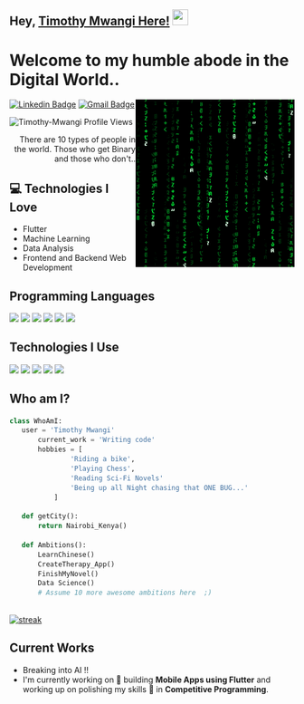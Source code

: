 ## Hey, [Timothy Mwangi Here!]([https://www.linkedin.com/in/timothy-mwangi/])  <img src="https://media.giphy.com/media/hvRJCLFzcasrR4ia7z/giphy.gif" width="28px" height="28px">

<h1>Welcome to my humble abode in the Digital World..</h1> 

<img src = 'https://github.com/bytemel/readme/blob/main/matrix.gif' alt = 'Awesome Matrix Code' align='right'/>

[![Linkedin Badge](https://img.shields.io/badge/-Timothy_Mwangi-blue?style=flat-square&logo=Linkedin&logoColor=white&link=https://www.linkedin.com/in/timothy-mwangi/)](https://www.linkedin.com/in/timothy-mwangi/) [![Gmail Badge](https://img.shields.io/badge/-t.mwangim02@gmail.com-c14438?style=flat-square&logo=Gmail&logoColor=white&link=mailto:t.mwangim02@gmail.com)](mailto:t.mwangim02@gmail.com) 
<p align="left"> <img src="https://camo.githubusercontent.com/1fe8bfaac1774657e8d8ab582fd71f0c7ef0e239a230d65d9acb68059d5fe9d4/68747470733a2f2f6b6f6d617265762e636f6d2f67687076632f3f757365726e616d653d4d6172696b497368746172303037" alt="Timothy-Mwangi Profile Views" /> </p>
<div style="text-align: right">There are 10 types of people in the world. Those who get Binary and those who don't.. </div>

## :computer: Technologies I Love
* Flutter
* Machine Learning
* Data Analysis
* Frontend and Backend Web Development


## Programming Languages
<img src = 'https://github.com/bytemel/Tim_readme/blob/main/c-original.svg' width='30'/> <img src = 'https://github.com/bytemel/Tim_readme/blob/main/python2.png' height='30'/>  <img src = 'https://github.com/bytemel/Tim_readme/blob/main/html.svg' width='30'/> <img src = 'https://github.com/bytemel/Tim_readme/blob/main/css.svg' width='30'/> <img src = 'https://github.com/MarikIshtar007/MarikIshtar007/blob/master/images/js.svg' width='30'/> <img src = 'https://github.com/bytemel/Tim_readme/blob/main/bootstrap.svg' width='33'/>
 
 ## Technologies I Use
 <img src = 'https://github.com/bytemel/Tim_readme/blob/main/pycharm.svg' width='30'/>  <img src = 'https://github.com/bytemel/Tim_readme/blob/main/django.svg' height='40'/> <img src = 'https://github.com/bytemel/Tim_readme/blob/main/git.svg' width='30'/> <img src = 'https://github.com/bytemel/Tim_readme/blob/main/nodejs.svg' width='33'/> <img src = 'https://github.com/bytemel/Tim_readme/blob/main/react.svg' width='33'/>
 
 ## Who am I?
 ```python
 class WhoAmI:
 	user = 'Timothy Mwangi'
		current_work = 'Writing code'
		hobbies = [
				'Riding a bike',
				'Playing Chess',
				'Reading Sci-Fi Novels'
				'Being up all Night chasing that ONE BUG...'
			]
	
	def getCity():
		return Nairobi_Kenya()
	
	def Ambitions():
		LearnChinese()
		CreateTherapy_App()
		FinishMyNovel()
		Data Science()
		# Assume 10 more awesome ambitions here  ;)
	
 ```

[![streak](https://codeium.com/badges/v2/user/tim-mwangi/streak)](https://codeium.com/profile/tim-mwangi)
 
## Current Works
 * Breaking into AI !!
 * I'm currently working on 🔭 building **Mobile Apps using Flutter** and working up on polishing my skills 🌱 in **Competitive Programming**.
 

 
 
